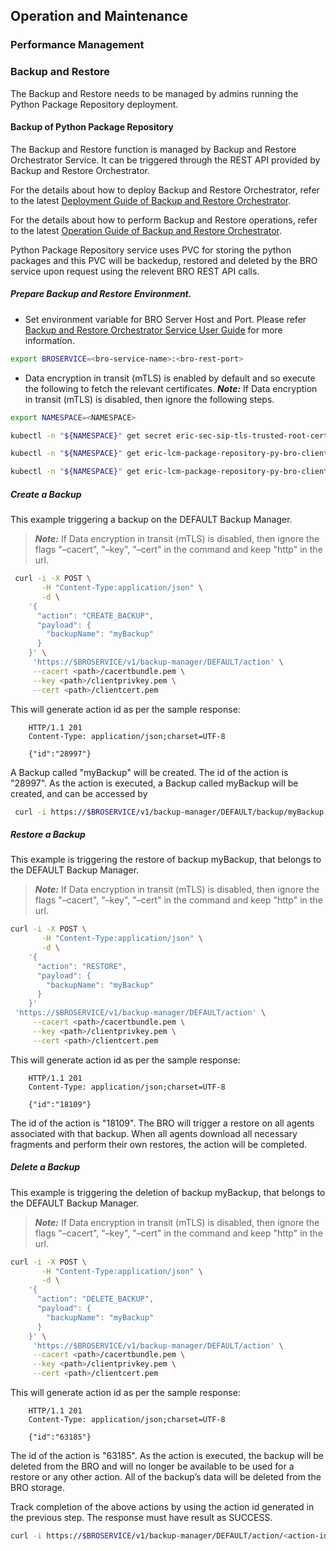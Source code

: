## Operation and Maintenance

### Performance Management

### Backup and Restore

The Backup and Restore needs to be managed by admins running the Python Package Repository deployment.

#### Backup of Python Package Repository

The Backup and Restore function is managed by Backup and Restore Orchestrator Service. It can be triggered through the REST API provided by Backup and Restore Orchestrator.

For the details about how to deploy Backup and Restore Orchestrator, refer to the latest [Deployment Guide of Backup and Restore Orchestrator][docbrodep].

For the details about how to perform Backup and Restore operations, refer to the latest [Operation Guide of Backup and Restore Orchestrator][docbroop].

Python Package Repository service uses PVC for storing the python packages and this PVC will be backedup, restored and deleted by the BRO service upon request using the relevent BRO REST API calls.

##### Prepare Backup and Restore Environment.

- Set environment variable for BRO Server Host and Port. Please refer [Backup and Restore Orchestrator Service User Guide][docbroug] for more information.

```sh
export BROSERVICE=<bro-service-name>:<bro-rest-port>
```
- Data encryption in transit (mTLS) is enabled by default and so execute the following to fetch the relevant certificates. **_Note:_** If Data encryption in transit (mTLS) is disabled, then ignore the following steps.

```sh
export NAMESPACE=<NAMESPACE>

kubectl -n "${NAMESPACE}" get secret eric-sec-sip-tls-trusted-root-cert -o json | jq -r '.data."cacertbundle.pem"' | base64 -d > cacertbundle.pem

kubectl -n "${NAMESPACE}" get eric-lcm-package-repository-py-bro-client-cert -o json | jq -r '.data."bra-cert.pem"' | base64 -d > clientcert.pem

kubectl -n "${NAMESPACE}" get eric-lcm-package-repository-py-bro-client-cert -o json | jq -r '.data."bra-privkey.pem"' | base64 -d > clientprivkey.pem
```

##### Create a Backup

This example triggering a backup on the DEFAULT Backup Manager.
> **_Note:_** If Data encryption in transit (mTLS) is disabled, then ignore the flags "–cacert", "–key", "–cert" in the command and keep "http" in the url.

```sh
 curl -i -X POST \
       -H "Content-Type:application/json" \
       -d \
    '{
      "action": "CREATE_BACKUP",
      "payload": {
        "backupName": "myBackup"
      }
    }' \
     'https://$BROSERVICE/v1/backup-manager/DEFAULT/action' \
     --cacert <path>/cacertbundle.pem \
     --key <path>/clientprivkey.pem \
     --cert <path>/clientcert.pem
```
This will generate action id as per the sample response:
```
    HTTP/1.1 201
    Content-Type: application/json;charset=UTF-8

    {"id":"28997"}
```
A Backup called "myBackup" will be created. The id of the action is "28997". As the action is executed, a Backup called myBackup will be created, and can be accessed by 
```sh
 curl -i https://$BROSERVICE/v1/backup-manager/DEFAULT/backup/myBackup --cacert <path>/cacertbundle.pem --key <path>/clientprivkey.pem --cert <path>/clientcert.pem
```

##### Restore a Backup

This example is triggering the restore of backup myBackup, that belongs to the DEFAULT Backup Manager.
> **_Note:_** If Data encryption in transit (mTLS) is disabled, then ignore the flags "–cacert", "–key", "–cert" in the command and keep "http" in the url.

```sh
curl -i -X POST \
       -H "Content-Type:application/json" \
       -d \
    '{
      "action": "RESTORE",
      "payload": {
        "backupName": "myBackup"
      }
    }' 
 'https://$BROSERVICE/v1/backup-manager/DEFAULT/action' \
     --cacert <path>/cacertbundle.pem \
     --key <path>/clientprivkey.pem \
     --cert <path>/clientcert.pem
```
This will generate action id as per the sample response:
```
    HTTP/1.1 201
    Content-Type: application/json;charset=UTF-8

    {"id":"18109"}
```
The id of the action is "18109". The BRO will trigger a restore on all agents associated with that backup. When all agents download all necessary fragments and perform their own restores, the action will be completed.

##### Delete a Backup

This example is triggering the deletion of backup myBackup, that belongs to the DEFAULT Backup Manager.
> **_Note:_** If Data encryption in transit (mTLS) is disabled, then ignore the flags "–cacert", "–key", "–cert" in the command and keep "http" in the url.

```sh
curl -i -X POST \
       -H "Content-Type:application/json" \
       -d \
    '{
      "action": "DELETE_BACKUP",
      "payload": {
        "backupName": "myBackup"
      }
    }' \
     'https://$BROSERVICE/v1/backup-manager/DEFAULT/action' \
     --cacert <path>/cacertbundle.pem \
     --key <path>/clientprivkey.pem \
     --cert <path>/clientcert.pem
```
This will generate action id as per the sample response:
```
    HTTP/1.1 201
    Content-Type: application/json;charset=UTF-8

    {"id":"63185"}
```
The id of the action is "63185". As the action is executed, the backup will be deleted from the BRO and will no longer be available to be used for a restore or any other action. All of the backup’s data will be deleted from the BRO storage.

Track completion of the above actions by using the action id generated in the previous step. The response must have result as SUCCESS.

```sh
curl -i https://$BROSERVICE/v1/backup-manager/DEFAULT/action/<action-id> --cacert <path>/cacertbundle.pem --key <path>/clientprivkey.pem --cert <path>/clientcert.pem

```
[docbrodep]: https://adp.ericsson.se/marketplace/backup-and-restore-orchestrator/documentation/development/dpi/service-user-guide#deployment
[docbroop]: https://adp.ericsson.se/marketplace/backup-and-restore-orchestrator/documentation/development/additional-documents/operations-guide
[docbroug]: https://adp.ericsson.se/marketplace/backup-and-restore-orchestrator/documentation/development/dpi/service-user-guide